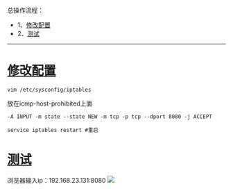 总操作流程：
- 1、[修改配置](#tomcat-01)
- 2、[测试](#tomcat-02)

----------

# <a name="tomcat-01" href="#" >修改配置</a>
```shell
vim /etc/sysconfig/iptables
```
放在icmp-host-prohibited上面
```shell
-A INPUT -m state --state NEW -m tcp -p tcp --dport 8080 -j ACCEPT
```

```shell
service iptables restart #重启
```
# <a name="tomcat-02" href="#" >测试</a>
浏览器输入ip：192.168.23.131:8080
![](image/2-1.png)

